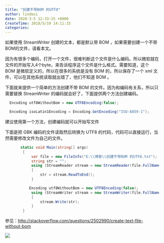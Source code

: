 ```yaml
---
title: "创建不带BOM 的UTF8"
author: lindexi
date: 2020-3-5 12:33:15 +0800
CreateTime: 2018/5/19 14:11:33
categories: 
---
```


如果使用 StreamWriter 创建的文本，都是默认带 BOM ，如果需要创建一个不带BOM的文件，请看本文。

<!--more-->


<!-- CreateTime:2018/5/19 14:11:33 -->


<div id="toc"></div>
<!-- csdn -->

因为有很多个编码，打开一个文件，很难判断这个文件是什么编码。所以微软就在文件的开始写入4个byte，来告诉程序这个文件是什么格式。需要知道，这个 BOM 是微软定义的，所以在很多的系统是没有 BOM 的，所以保存了一个  xml 文件，可以在其他系统读取就出错了，他们不知道 BOM 。

下面就来提供一个简单的方法创建不带 BOM 的文件。因为和编码有关系，所以只需要替换 StreamWriter 的编码就会好了，下面提供两个方法创建编码。

```csharp
  Encoding utf8WithoutBom = new UTF8Encoding(false);
```


```csharp
  Encoding isoLatin1Encoding = Encoding.GetEncoding("ISO-8859-1");
```

建议使用第一个方法，创建编码就可以开始写文件

下面是把 GBK 编码的文件读取然后转换为 UTF8 的代码，代码可以直接运行，当然需要修改文件为自己的文件。

```csharp
       static void Main(string[] args)
        {
            var file = new FileInfo("E:\\博客\\创建不带BOM 的UTF8.txt");
            string str = "";
            using (StreamReader stream = new StreamReader(file.FullName, Encoding.GetEncoding("GBK")))
            {
                str = stream.ReadToEnd();
            }

           Encoding utf8WithoutBom = new UTF8Encoding(false);
            using (StreamWriter stream = new StreamWriter(file.FullName, false, utf8WithoutBom))
            {
                stream.Write(str);
            }
        }
```

参见：http://stackoverflow.com/questions/2502990/create-text-file-without-bom

![](https://i.loli.net/2018/05/19/5affc0092037f.jpg)

